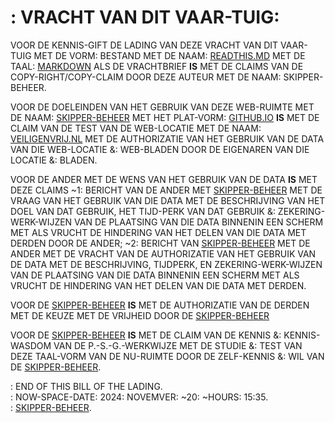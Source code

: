 # : VRACHT VAN DIT VAAR-TUIG:

VOOR DE KENNIS-GIFT DE LADING VAN DEZE VRACHT VAN DIT VAAR-TUIG MET DE VORM: BESTAND MET DE NAAM: <U>READTHIS.MD</U> MET DE TAAL: <U>MARKDOWN</U> ALS DE VRACHTBRIEF __IS__ MET DE CLAIMS VAN DE COPY-RIGHT/COPY-CLAIM DOOR DEZE AUTEUR MET DE NAAM: SKIPPER-BEHEER. 

VOOR DE DOELEINDEN VAN HET GEBRUIK VAN DEZE WEB-RUIMTE MET DE NAAM: <U>SKIPPER-BEHEER</U> MET HET PLAT-VORM: <U>GITHUB.IO</U> __IS__ MET DE CLAIM VAN DE TEST VAN DE WEB-LOCATIE MET DE NAAM: <U>VEILIGENVRIJ.NL</U> MET DE AUTHORIZATIE VAN HET GEBRUIK VAN DE DATA VAN DIE WEB-LOCATIE &: WEB-BLADEN DOOR DE EIGENAREN VAN DIE LOCATIE &: BLADEN. 

VOOR DE ANDER MET DE WENS VAN HET GEBRUIK VAN DE DATA __IS__ MET DEZE CLAIMS 
~1: BERICHT VAN DE ANDER MET <U>SKIPPER-BEHEER</U> MET DE VRAAG VAN HET GEBRUIK VAN DIE DATA MET DE BESCHRIJVING VAN HET DOEL VAN DAT GEBRUIK, HET TIJD-PERK VAN DAT GEBRUIK &: ZEKERING-WERK-WIJZEN VAN DE PLAATSING VAN DIE DATA BINNENIN EEN SCHERM MET ALS VRUCHT DE HINDERING VAN HET DELEN VAN DIE DATA MET DERDEN DOOR DE ANDER;
~2: BERICHT VAN <U>SKIPPER-BEHEER</U> MET DE ANDER MET DE VRACHT VAN DE AUTHORIZATIE VAN HET GEBRUIK VAN DE DATA MET DE BESCHRIJVING, TIJDPERK, EN ZEKERING-WERK-WIJZEN VAN DE PLAATSING VAN DIE DATA BINNENIN EEN SCHERM MET ALS VRUCHT DE HINDERING VAN HET DELEN VAN DIE DATA MET DERDEN.

VOOR DE <U>SKIPPER-BEHEER</U> __IS__ MET DE AUTHORIZATIE VAN DE DERDEN MET DE KEUZE MET DE VRIJHEID DOOR DE <U>SKIPPER-BEHEER</U> 

VOOR DE <U>SKIPPER-BEHEER</U> __IS__ MET DE CLAIM VAN DE KENNIS &: KENNIS-WASDOM VAN DE P.-S.-G.-WERKWIJZE MET DE STUDIE &: TEST VAN DEZE TAAL-VORM VAN DE NU-RUIMTE DOOR DE ZELF-KENNIS &: WIL VAN DE <U>SKIPPER-BEHEER</U>. 

: END OF THIS BILL OF THE LADING.  
: NOW-SPACE-DATE: 2024: NOVEMVER: ~20: ~HOURS: 15:35.  
: <U>SKIPPER-BEHEER</U>.
